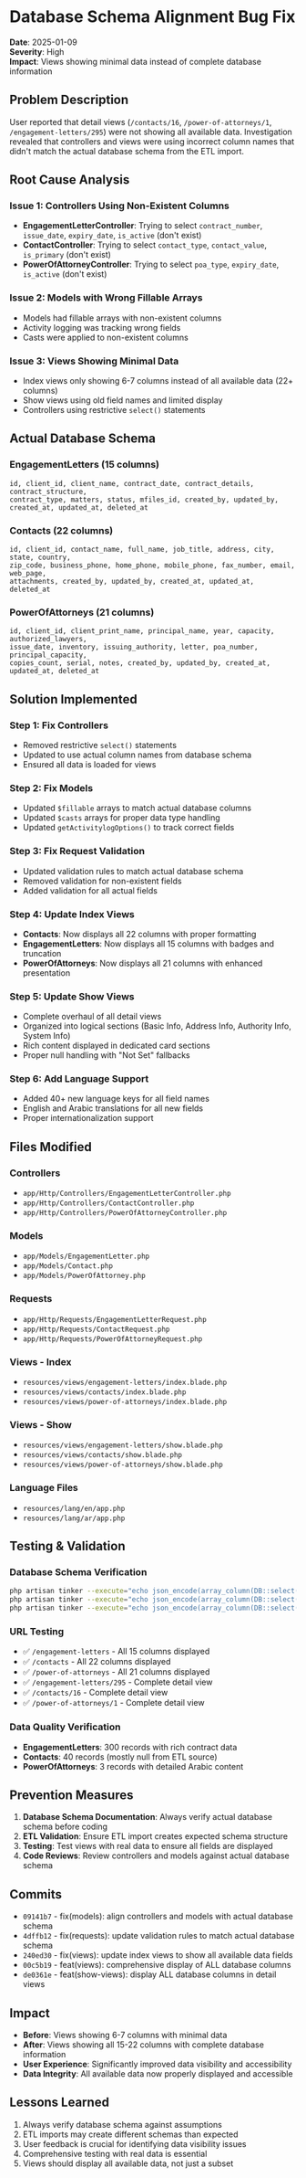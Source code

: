# Database Schema Alignment Bug Fix

**Date**: 2025-01-09  
**Severity**: High  
**Impact**: Views showing minimal data instead of complete database information  

## Problem Description

User reported that detail views (`/contacts/16`, `/power-of-attorneys/1`, `/engagement-letters/295`) were not showing all available data. Investigation revealed that controllers and views were using incorrect column names that didn't match the actual database schema from the ETL import.

## Root Cause Analysis

### Issue 1: Controllers Using Non-Existent Columns
- **EngagementLetterController**: Trying to select `contract_number`, `issue_date`, `expiry_date`, `is_active` (don't exist)
- **ContactController**: Trying to select `contact_type`, `contact_value`, `is_primary` (don't exist)  
- **PowerOfAttorneyController**: Trying to select `poa_type`, `expiry_date`, `is_active` (don't exist)

### Issue 2: Models with Wrong Fillable Arrays
- Models had fillable arrays with non-existent columns
- Activity logging was tracking wrong fields
- Casts were applied to non-existent columns

### Issue 3: Views Showing Minimal Data
- Index views only showing 6-7 columns instead of all available data (22+ columns)
- Show views using old field names and limited display
- Controllers using restrictive `select()` statements

## Actual Database Schema

### EngagementLetters (15 columns)
```
id, client_id, client_name, contract_date, contract_details, contract_structure, 
contract_type, matters, status, mfiles_id, created_by, updated_by, created_at, updated_at, deleted_at
```

### Contacts (22 columns)
```
id, client_id, contact_name, full_name, job_title, address, city, state, country, 
zip_code, business_phone, home_phone, mobile_phone, fax_number, email, web_page, 
attachments, created_by, updated_by, created_at, updated_at, deleted_at
```

### PowerOfAttorneys (21 columns)
```
id, client_id, client_print_name, principal_name, year, capacity, authorized_lawyers, 
issue_date, inventory, issuing_authority, letter, poa_number, principal_capacity, 
copies_count, serial, notes, created_by, updated_by, created_at, updated_at, deleted_at
```

## Solution Implemented

### Step 1: Fix Controllers
- Removed restrictive `select()` statements
- Updated to use actual column names from database schema
- Ensured all data is loaded for views

### Step 2: Fix Models
- Updated `$fillable` arrays to match actual database columns
- Updated `$casts` arrays for proper data type handling
- Updated `getActivitylogOptions()` to track correct fields

### Step 3: Fix Request Validation
- Updated validation rules to match actual database schema
- Removed validation for non-existent fields
- Added validation for all actual fields

### Step 4: Update Index Views
- **Contacts**: Now displays all 22 columns with proper formatting
- **EngagementLetters**: Now displays all 15 columns with badges and truncation
- **PowerOfAttorneys**: Now displays all 21 columns with enhanced presentation

### Step 5: Update Show Views
- Complete overhaul of all detail views
- Organized into logical sections (Basic Info, Address Info, Authority Info, System Info)
- Rich content displayed in dedicated card sections
- Proper null handling with "Not Set" fallbacks

### Step 6: Add Language Support
- Added 40+ new language keys for all field names
- English and Arabic translations for all new fields
- Proper internationalization support

## Files Modified

### Controllers
- `app/Http/Controllers/EngagementLetterController.php`
- `app/Http/Controllers/ContactController.php`
- `app/Http/Controllers/PowerOfAttorneyController.php`

### Models
- `app/Models/EngagementLetter.php`
- `app/Models/Contact.php`
- `app/Models/PowerOfAttorney.php`

### Requests
- `app/Http/Requests/EngagementLetterRequest.php`
- `app/Http/Requests/ContactRequest.php`
- `app/Http/Requests/PowerOfAttorneyRequest.php`

### Views - Index
- `resources/views/engagement-letters/index.blade.php`
- `resources/views/contacts/index.blade.php`
- `resources/views/power-of-attorneys/index.blade.php`

### Views - Show
- `resources/views/engagement-letters/show.blade.php`
- `resources/views/contacts/show.blade.php`
- `resources/views/power-of-attorneys/show.blade.php`

### Language Files
- `resources/lang/en/app.php`
- `resources/lang/ar/app.php`

## Testing & Validation

### Database Schema Verification
```bash
php artisan tinker --execute="echo json_encode(array_column(DB::select('SHOW COLUMNS FROM engagement_letters'), 'Field'));"
php artisan tinker --execute="echo json_encode(array_column(DB::select('SHOW COLUMNS FROM contacts'), 'Field'));"
php artisan tinker --execute="echo json_encode(array_column(DB::select('SHOW COLUMNS FROM power_of_attorneys'), 'Field'));"
```

### URL Testing
- ✅ `/engagement-letters` - All 15 columns displayed
- ✅ `/contacts` - All 22 columns displayed
- ✅ `/power-of-attorneys` - All 21 columns displayed
- ✅ `/engagement-letters/295` - Complete detail view
- ✅ `/contacts/16` - Complete detail view
- ✅ `/power-of-attorneys/1` - Complete detail view

### Data Quality Verification
- **EngagementLetters**: 300 records with rich contract data
- **Contacts**: 40 records (mostly null from ETL source)
- **PowerOfAttorneys**: 3 records with detailed Arabic content

## Prevention Measures

1. **Database Schema Documentation**: Always verify actual database schema before coding
2. **ETL Validation**: Ensure ETL import creates expected schema structure
3. **Testing**: Test views with real data to ensure all fields are displayed
4. **Code Reviews**: Review controllers and models against actual database schema

## Commits

- `09141b7` - fix(models): align controllers and models with actual database schema
- `4dffb12` - fix(requests): update validation rules to match actual database schema
- `240ed30` - fix(views): update index views to show all available data fields
- `00c5b19` - feat(views): comprehensive display of ALL database columns
- `de0361e` - feat(show-views): display ALL database columns in detail views

## Impact

- **Before**: Views showing 6-7 columns with minimal data
- **After**: Views showing all 15-22 columns with complete database information
- **User Experience**: Significantly improved data visibility and accessibility
- **Data Integrity**: All available data now properly displayed and accessible

## Lessons Learned

1. Always verify database schema against assumptions
2. ETL imports may create different schemas than expected
3. User feedback is crucial for identifying data visibility issues
4. Comprehensive testing with real data is essential
5. Views should display all available data, not just a subset
